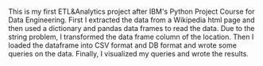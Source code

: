 This is my first ETL&Analytics project after IBM's Python Project Course for Data Engineering.
First I extracted the data from a Wikipedia html page and then used a dictionary and pandas data frames to read the data. Due to the string problem,
I transformed the data frame column of the location. Then I loaded the dataframe into CSV format and DB format and wrote some queries on the data. 
Finally, I visualized my queries and wrote the results.
